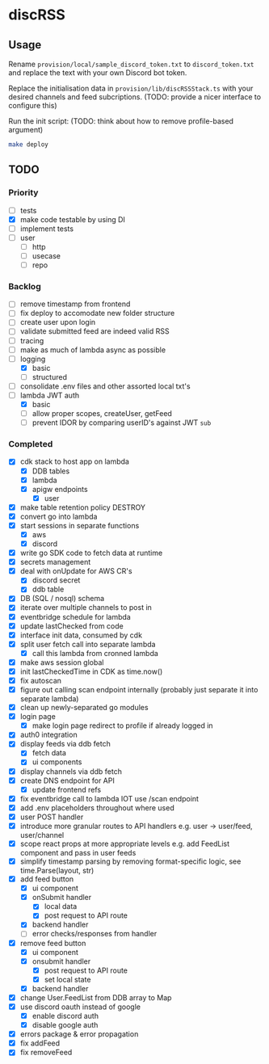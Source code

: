 # discRSS

## Usage

Rename `provision/local/sample_discord_token.txt` to `discord_token.txt` and replace the text with your own Discord bot token.

Replace the initialisation data in `provision/lib/discRSSStack.ts` with your desired channels and feed subcriptions. (TODO: provide a nicer interface to configure this)

Run the init script: (TODO: think about how to remove profile-based argument)

```sh
make deploy
```

## TODO

### Priority

- [ ] tests 
 - [x] make code testable by using DI
 - [ ] implement tests
  - [ ] user
    - [ ] http
    - [ ] usecase
    - [ ] repo

### Backlog 

- [ ] remove timestamp from frontend
- [ ] fix deploy to accomodate new folder structure
- [ ] create user upon login
- [ ] validate submitted feed are indeed valid RSS
- [ ] tracing
- [ ] make as much of lambda async as possible
- [ ] logging
  - [x] basic
  - [ ] structured
- [ ] consolidate .env files and other assorted local txt's
- [ ] lambda JWT auth
  - [x] basic
  - [ ] allow proper scopes, createUser, getFeed
  - [ ] prevent IDOR by comparing userID's against JWT `sub`

### Completed

- [x] cdk stack to host app on lambda
  - [x] DDB tables
  - [x] lambda
  - [x] apigw endpoints
    - [x] user
- [x] make table retention policy DESTROY
- [x] convert go into lambda
- [x] start sessions in separate functions
  - [x] aws
  - [x] discord
- [x] write go SDK code to fetch data at runtime
- [x] secrets management
- [x] deal with onUpdate for AWS CR's
  - [x] discord secret
  - [x] ddb table
- [x] DB (SQL / nosql) schema
- [x] iterate over multiple channels to post in
- [x] eventbridge schedule for lambda
- [x] update lastChecked from code
- [x] interface init data, consumed by cdk
- [x] split user fetch call into separate lambda
  - [x] call this lambda from cronned lambda
- [x] make aws session global
- [x] init lastCheckedTime in CDK as time.now()
- [x] fix autoscan
- [x] figure out calling scan endpoint internally (probably just separate it into separate lambda)
- [x] clean up newly-separated go modules
- [x] login page
  - [x] make login page redirect to profile if already logged in
- [x] auth0 integration
- [x] display feeds via ddb fetch
  - [x] fetch data
  - [x] ui components
- [x] display channels via ddb fetch
- [x] create DNS endpoint for API
  - [x] update frontend refs
- [x] fix eventbridge call to lambda IOT use /scan endpoint
- [x] add .env placeholders throughout where used
- [x] user POST handler
- [x] introduce more granular routes to API handlers e.g. user -> user/feed, user/channel
- [x] scope react props at more appropriate levels e.g. add FeedList component and pass in user feeds
- [x] simplify timestamp parsing by removing format-specific logic, see time.Parse(layout, str)
- [x] add feed button
  - [x] ui component
  - [x] onSubmit handler
    - [x] local data
    - [x] post request to API route
  - [x] backend handler
  - [ ] error checks/responses from handler
- [x] remove feed button
  - [x] ui component
  - [x] onsubmit handler
    - [x] post request to API route
    - [x] set local state
  - [x] backend handler
- [x] change User.FeedList from DDB array to Map
- [x] use discord oauth instead of google
  - [x] enable discord auth
  - [x] disable google auth
- [x] errors package & error propagation
- [x] fix addFeed
- [x] fix removeFeed
